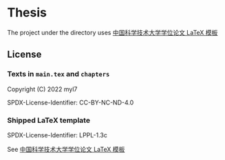 # Thesis

The project under the directory uses [中国科学技术大学学位论文 LaTeX 模板](https://github.com/ustctug/ustcthesis)

## License

### Texts in `main.tex` and `chapters`

Copyright (C) 2022 myl7

SPDX-License-Identifier: CC-BY-NC-ND-4.0

### Shipped LaTeX template

SPDX-License-Identifier: LPPL-1.3c

See [中国科学技术大学学位论文 LaTeX 模板](https://github.com/ustctug/ustcthesis)
